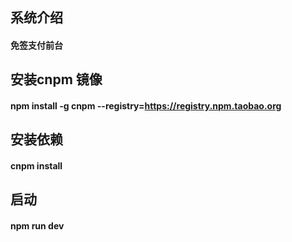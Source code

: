 ## 系统介绍
#### 免签支付前台

## 安装cnpm 镜像
#### npm install -g cnpm --registry=https://registry.npm.taobao.org

## 安装依赖
#### cnpm install

## 启动
#### npm run dev
